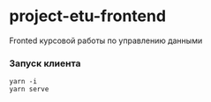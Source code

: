 # project-etu-frontend

Fronted курсовой работы по управлению данными
### Запуск клиента

    yarn -i
    yarn serve
